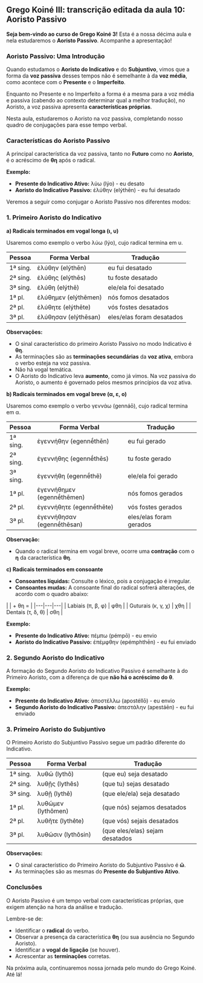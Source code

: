 ## Grego Koiné III: transcrição editada da aula 10: Aoristo Passivo

**Seja bem-vindo ao curso de Grego Koiné 3!** Esta é a nossa décima aula e nela estudaremos o **Aoristo Passivo**. Acompanhe a apresentação!

###  Aoristo Passivo: Uma Introdução

Quando estudamos o **Aoristo do Indicativo** e do **Subjuntivo**, vimos que a forma da **voz passiva** desses tempos não é semelhante à da **voz média**, como acontece com o **Presente** e o **Imperfeito**. 

Enquanto no Presente e no Imperfeito a forma é a mesma para a voz média e passiva (cabendo ao contexto determinar qual a melhor tradução), no Aoristo, a voz passiva apresenta **características próprias**. 

Nesta aula, estudaremos o Aoristo na voz passiva, completando nosso quadro de conjugações para esse tempo verbal.

### Características do Aoristo Passivo

A principal característica da voz passiva, tanto no **Futuro** como no **Aoristo**, é o acréscimo de **θη** após o radical.  

**Exemplo:**

* **Presente do Indicativo Ativo:** λύω (lýo) - eu desato
* **Aoristo do Indicativo Passivo:** ἐλύθην (elýthēn) - eu fui desatado

Veremos a seguir como conjugar o Aoristo Passivo nos diferentes modos:

### 1. Primeiro Aoristo do Indicativo 

**a) Radicais terminados em vogal longa (ι, υ)**

Usaremos como exemplo o verbo λύω (lýo), cujo radical termina em υ.

| Pessoa | Forma Verbal | Tradução |
|---|---|---|
| 1ª sing. | ἐλύθην (elýthēn) | eu fui desatado |
| 2ª sing. | ἐλύθης (elýthēs) | tu foste desatado |
| 3ª sing. | ἐλύθη (elýthē) | ele/ela foi desatado |
| 1ª pl. | ἐλύθημεν (elýthēmen) | nós fomos desatados |
| 2ª pl. | ἐλύθητε (elýthēte) | vós fostes desatados |
| 3ª pl. | ἐλύθησαν (elýthēsan) | eles/elas foram desatados |

**Observações:**

* O sinal característico do primeiro Aoristo Passivo no modo Indicativo é **θη**.
* As terminações são as **terminações secundárias** da **voz ativa**, embora o verbo esteja na voz passiva.
* Não há vogal temática.
* O Aoristo do Indicativo leva **aumento**, como já vimos. Na voz passiva do Aoristo, o aumento é governado pelos mesmos princípios da voz ativa.

**b) Radicais terminados em vogal breve (α, ε, ο)**

Usaremos como exemplo o verbo γεννάω (gennáō), cujo radical termina em α.

| Pessoa | Forma Verbal | Tradução |
|---|---|---|
| 1ª sing. | ἐγεννήθην (egennḗthēn) | eu fui gerado |
| 2ª sing. | ἐγεννήθης (egennḗthēs) | tu foste gerado |
| 3ª sing. | ἐγεννήθη (egennḗthē) | ele/ela foi gerado |
| 1ª pl. | ἐγεννήθημεν (egennḗthēmen) | nós fomos gerados |
| 2ª pl. | ἐγεννήθητε (egennḗthēte) | vós fostes gerados |
| 3ª pl. | ἐγεννήθησαν (egennḗthēsan) | eles/elas foram gerados |

**Observação:**

* Quando o radical termina em vogal breve, ocorre uma **contração** com o **η** da característica **θη**.

**c) Radicais terminados em consoante**

* **Consoantes líquidas:** Consulte o léxico, pois a conjugação é irregular.
* **Consoantes mudas:**  A consoante final do radical sofrerá alterações, de acordo com o quadro abaixo:

|  |  + θη =  |
|---|---|---|
| Labiais (π, β, φ) | φθη |
| Guturais (κ, γ, χ) | χθη |
| Dentais (τ, δ, θ) | σθη |

**Exemplo:**

* **Presente do Indicativo Ativo:** πέμπω (pémpō) - eu envio
* **Aoristo do Indicativo Passivo:** ἐπέμφθην (epémphthēn) - eu fui enviado

### 2. Segundo Aoristo do Indicativo

A formação do Segundo Aoristo do Indicativo Passivo é semelhante à do Primeiro Aoristo, com a diferença de que **não há o acréscimo do θ**. 

**Exemplo:**

* **Presente do Indicativo Ativo:** ἀποστέλλω (apostéllō) - eu envio
* **Segundo Aoristo do Indicativo Passivo:** ἀπεστάλην (apestáēn) - eu fui enviado

### 3. Primeiro Aoristo do Subjuntivo

O Primeiro Aoristo do Subjuntivo Passivo segue um padrão diferente do Indicativo. 

| Pessoa | Forma Verbal | Tradução |
|---|---|---|
| 1ª sing. | λυθῶ (lythô) | (que eu) seja desatado |
| 2ª sing. | λυθῇς (lythês) | (que tu) sejas desatado |
| 3ª sing. | λυθῇ (lythê) | (que ele/ela) seja desatado |
| 1ª pl. | λυθῶμεν (lythômen) | (que nós) sejamos desatados |
| 2ª pl. | λυθῆτε (lythête) | (que vós) sejais desatados |
| 3ª pl. | λυθῶσιν (lythôsin) | (que eles/elas) sejam desatados |

**Observações:**

* O sinal característico do Primeiro Aoristo do Subjuntivo Passivo é **ῶ**.
* As terminações são as mesmas do **Presente do Subjuntivo Ativo**.

### Conclusões

O Aoristo Passivo é um tempo verbal com características próprias, que exigem atenção na hora da análise e tradução. 

Lembre-se de:

* Identificar o **radical** do verbo.
* Observar a presença da característica **θη** (ou sua ausência no Segundo Aoristo).
* Identificar a **vogal de ligação** (se houver).
* Acrescentar as **terminações** corretas.

Na próxima aula, continuaremos nossa jornada pelo mundo do Grego Koiné. Até lá!
